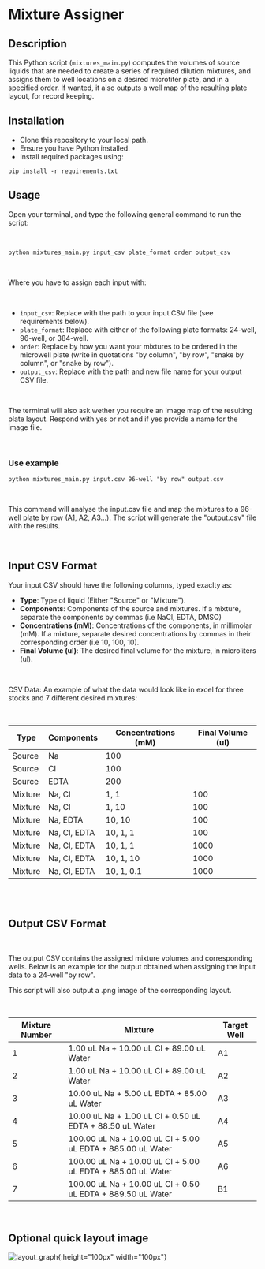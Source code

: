 # **Mixture Assigner** 

## Description

This Python script (`mixtures_main.py`) computes the volumes of source liquids that are needed to create a series of required dilution mixtures, and assigns them to well locations on a desired microtiter plate, and in a specified order. If wanted, it also outputs a well map of the resulting plate layout, for record keeping. 

## Installation

- Clone this repository to your local path.
- Ensure you have Python installed.
- Install required packages using:

`pip install -r requirements.txt`

## Usage

Open your terminal, and type the following general command to run the script:

</br>


`python mixtures_main.py input_csv plate_format order output_csv`

</br>

Where you have to assign each input with:

</br>

- `input_csv`: Replace with the path to your input CSV file (see requirements below).
- `plate_format`: Replace with either of the following plate formats: 24-well, 96-well, or 384-well.
- `order`: Replace by how you want your mixtures to be ordered in the microwell plate (write in quotations "by column", "by row", "snake by column", or "snake by row").
- `output_csv`: Replace with the path and new file name for your output CSV file.

</br>

The terminal will also ask wether you require an image map of the resulting plate layout. Respond with yes or not and if yes provide a name for the image file. 

</br>

### Use example

`python mixtures_main.py input.csv 96-well "by row" output.csv`

</br>

This command will analyse the input.csv file and map the mixtures to a 96-well plate by row (A1, A2, A3...). The script will generate the "output.csv" file with the results. 

</br>

## Input CSV Format

Your input CSV should have the following columns, typed exaclty as:

- **Type**: Type of liquid (Either "Source" or "Mixture").
- **Components**: Components of the source and mixtures. If a mixture, separate the components by commas (i.e NaCl, EDTA, DMSO)
- **Concentrations (mM)**: Concentrations of the components, in millimolar (mM). If a mixture, separate desired concentrations by commas in their corresponding order (i.e 10, 100, 10).
- **Final Volume (ul)**: The desired final volume for the mixture, in microliters (ul).

</br>

CSV Data: An example of what the data would look like in excel for three stocks and 7 different desired mixtures:


</br>


|Type   |Components  |Concentrations (mM)|Final Volume (ul)|
|-------|------------|-------------------|-----------------|
|Source |Na          |100                |                 |
|Source |Cl          |100                |                 |
|Source |EDTA        |200                |                 |
|Mixture|Na, Cl      |1, 1               |100              |
|Mixture|Na, Cl      |1, 10              |100              |
|Mixture|Na, EDTA    |10, 10             |100              |
|Mixture|Na, Cl, EDTA|10, 1, 1           |100              |
|Mixture|Na, Cl, EDTA|10, 1, 1           |1000             |
|Mixture|Na, Cl, EDTA|10, 1, 10          |1000             |
|Mixture|Na, Cl, EDTA|10, 1, 0.1         |1000             |

</br>
</br>

## Output CSV Format

</br>

The output CSV contains the assigned mixture volumes and corresponding wells. Below is an example for the output obtained when assigning the input data to a 24-well "by row".

This script will also output a .png image of the corresponding layout. 

</br>

|Mixture Number|Mixture                                                    |Target Well|
|--------------|-----------------------------------------------------------|-----------|
|1             |1.00 uL Na + 10.00 uL Cl + 89.00 uL Water                  |A1         |
|2             |1.00 uL Na + 10.00 uL Cl + 89.00 uL Water                  |A2         |
|3             |10.00 uL Na + 5.00 uL EDTA + 85.00 uL Water                |A3         |
|4             |10.00 uL Na + 1.00 uL Cl + 0.50 uL EDTA + 88.50 uL Water   |A4         |
|5             |100.00 uL Na + 10.00 uL Cl + 5.00 uL EDTA + 885.00 uL Water|A5         |
|6             |100.00 uL Na + 10.00 uL Cl + 5.00 uL EDTA + 885.00 uL Water|A6         |
|7             |100.00 uL Na + 10.00 uL Cl + 0.50 uL EDTA + 889.50 uL Water|B1         |



</br>

## Optional quick layout image

![layout_graph](https://github.com/GuadalupeAlvarezGonzalez/Microplate-Task/assets/129006181/c2f132f9-7e0f-443c-8b83-f7ac1ac2161f){:height="100px" width="100px"}

</br>
